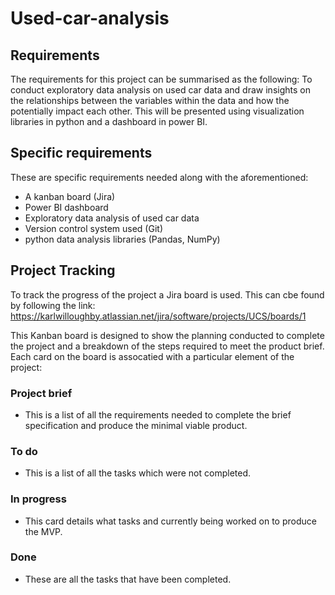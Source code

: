 # Used-car-analysis

## Requirements

The requirements for this project can be summarised as the following: To conduct exploratory data analysis on used car data and draw insights on the relationships between the variables within the data and how the potentially impact each other. This will be presented using visualization libraries in python and a dashboard in power BI.

## Specific requirements

These are specific requirements needed along with the aforementioned:
* A kanban board (Jira)
* Power BI dashboard
* Exploratory data analysis of used car data
* Version control system used (Git)
* python data analysis libraries (Pandas, NumPy)

## Project Tracking

To track the progress of the project a Jira board is used. This can cbe found by following the link:
https://karlwilloughby.atlassian.net/jira/software/projects/UCS/boards/1

This Kanban board is designed to show the planning conducted to complete the project and a breakdown of the steps required to meet the product brief. Each card on the board is assocatied with a particular element of the project:

### Project brief 
* This is a list of all the requirements needed to complete the brief specification and produce the minimal viable product.

### To do
* This is a list of all the tasks which were not completed.

### In progress
* This card details what tasks and currently being worked on to produce the MVP.

### Done
* These are all the tasks that have been completed.







